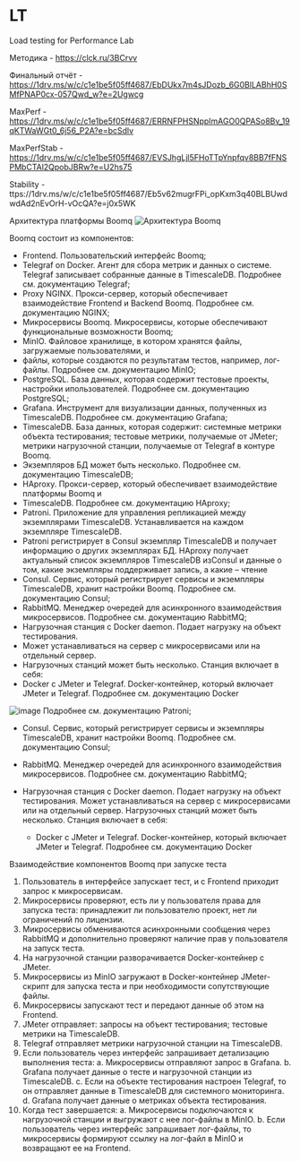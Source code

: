 # LT
Load testing for Performance Lab

Методика - https://clck.ru/3BCrvv

Финальный отчёт - https://1drv.ms/w/c/c1e1be5f05ff4687/EbDUkx7m4sJDozb_6G0BlLABhH0SMfPNAP0cx-057Qwd_w?e=2Ugwcg

MaxPerf - https://1drv.ms/w/c/c1e1be5f05ff4687/ERRNFPHSNppImAGO0QPASo8Bv_19qKTWaWGt0_6j56_P2A?e=bcSdlv

MaxPerfStab - https://1drv.ms/w/c/c1e1be5f05ff4687/EVSJhgLjl5FHoTTpYnpfqv8BB7fFNSPMbCTAl2QpobJBRw?e=U2hs75

Stability - ttps://1drv.ms/w/c/c1e1be5f05ff4687/Eb5v62mugrFPi_opKxm3q40BLBUwdwdAd2nEvOrH-vOcQA?e=j0x5WK

Архитектура платформы Boomq
![Архитектура Boomq](https://github.com/Raevsk1i/LT/assets/150054332/a6463926-6bef-4dc4-809f-c2f8db02b5a8)



Boomq состоит из компонентов:
 - Frontend. Пользовательский интерфейс Boomq;
 - Telegraf on Docker. Агент для сбора метрик и данных о системе. Telegraf записывает собранные данные в TimescaleDB. Подробнее см. документацию Telegraf;
 - Proxy NGINX. Прокси-сервер, который обеспечивает взаимодействие Frontend и Backend Boomq. Подробнее см. документацию NGINX;
 - Микросервисы Boomq. Микросервисы, которые обеспечивают функциональные возможности Boomq;
 - MinIO. Файловое хранилище, в котором хранятся файлы, загружаемые пользователями, и
 - файлы, которые создаются по результатам тестов, например, лог-файлы. Подробнее см. документацию MinIO;
 - PostgreSQL. База данных, которая содержит тестовые проекты, настройки ипользователей. Подробнее см. документацию PostgreSQL;
 - Grafana. Инструмент для визуализации данных, полученных из TimescaleDB. Подробнее см. документацию Grafana;
 - TimescaleDB. База данных, которая содержит: системные метрики объекта тестирования; тестовые метрики, получаемые от JMeter; метрики нагрузочной станции, получаемые от Telegraf в контуре Boomq.
 - Экземпляров БД может быть несколько. Подробнее см. документацию TimescaleDB;
 - HAproxy. Прокси-сервер, который обеспечивает взаимодействие платформы Boomq и
 - TimescaleDB. Подробнее см. документацию HAproxy;
 - Patroni. Приложение для управления репликацией между экземплярами TimescaleDB. Устанавливается на каждом экземпляре TimescaleDB.
 - Patroni регистрирует в Consul экземпляр TimescaleDB и получает информацию о других экземплярах БД. HAproxy получает актуальный список экземпляров TimescaleDB изСonsul и данные о том, какие экземпляры поддерживает запись, а какие – чтение
 - Consul. Сервис, который регистрирует сервисы и экземпляры TimescaleDB, хранит настройки Boomq. Подробнее см. документацию Consul;
 - RabbitMQ. Менеджер очередей для асинхронного взаимодействия микросервисов. Подробнее см. документацию RabbitMQ;
 - Нагрузочная станция с Docker daemon. Подает нагрузку на объект тестирования.
 - Может устанавливаться на сервер с микросервисами или на отдельный сервер.
 - Нагрузочных станций может быть несколько. Станция включает в себя:
 - Docker c JMeter и Telegraf. Docker-контейнер, который включает JMeter и Telegraf. Подробнее см. документацию Docker


![image](https://github.com/Raevsk1i/LT/assets/150054332/5c44264c-10ba-43d2-bf9c-f183f5a59dae)
Подробнее см. документацию Patroni;
 - Consul. Сервис, который регистрирует сервисы и экземпляры TimescaleDB, хранит
настройки Boomq. Подробнее см. документацию Consul;

 - RabbitMQ. Менеджер очередей для асинхронного взаимодействия микросервисов.
Подробнее см. документацию RabbitMQ;

 - Нагрузочная станция с Docker daemon. Подает нагрузку на объект тестирования.
Может устанавливаться на сервер с микросервисами или на отдельный сервер.
Нагрузочных станций может быть несколько. Станция включает в себя:
    - Docker c JMeter и Telegraf. Docker-контейнер, который включает JMeter и Telegraf. Подробнее см. документацию Docker

Взаимодействие компонентов Boomq при
запуске теста
1. Пользователь в интерфейсе запускает тест, и с Frontend приходит запрос к
микросервисам.
2. Микросервисы проверяют, есть ли у пользователя права для запуска теста:
принадлежит ли пользователю проект, нет ли ограничений по лицензии.
3. Микросервисы обмениваются асинхронными сообщения через RabbitMQ и
дополнительно проверяют наличие прав у пользователя на запуск теста.
4. На нагрузочной станции разворачивается Docker-контейнер с JMeter.
5. Микросервисы из MinIO загружают в Docker-контейнер JMeter-скрипт для запуска теста
и при необходимости сопутствующие файлы.
6. Микросервисы запускают тест и передают данные об этом на Frontend.
7. JMeter отправляет:
запросы на объект тестирования;
тестовые метрики на TimescaleDB.
8. Telegraf отправляет метрики нагрузочной станции на TimescaleDB.
9. Если пользователь через интерфейс запрашивает детализацию выполнения теста:
a. Микросервисы отправляют запрос в Grafana.
b. Grafana получает данные о тесте и нагрузочной станции из TimescaleDB.
c. Если на объекте тестирования настроен Telegraf, то он отправляет данные в
TimescaleDB для системного мониторинга.
d. Grafana получает данные о метриках объекта тестирования.
10. Когда тест завершается:
a. Микросервисы подключаются к нагрузочной станции и выгружают с нее лог-файлы
в MinIO.
b. Если пользователь через интерфейс запрашивает лог-файлы, то микросервисы
формируют ссылку на лог-файл в MinIO и возвращают ее на Frontend.
